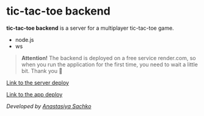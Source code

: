 # tic-tac-toe backend

**tic-tac-toe backend** is a server for a multiplayer tic-tac-toe game.

- node.js
- ws

> **Attention!** The backend is deployed on a free service render.com, so when you run the application for the first time, you need to wait a little bit. Thank you 🙏

[Link to the server deploy](https://tic-tac-toe-qkp5.onrender.com)

[Link to the app deploy](https://tic-tac-toe-saachko.netlify.app/)

_Developed by [Anastasiya Sachko](https://github.com/saachko)_
